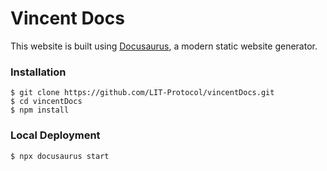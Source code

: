 # Vincent Docs

This website is built using [Docusaurus](https://docusaurus.io/), a modern static website generator.

### Installation

```
$ git clone https://github.com/LIT-Protocol/vincentDocs.git
$ cd vincentDocs
$ npm install
```

### Local Deployment

```
$ npx docusaurus start
```

